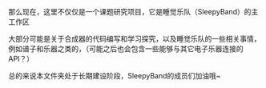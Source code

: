那么现在，这里不仅仅是一个课题研究项目，它是睡觉乐队（SleepyBand）的主工作区

大部分可能是关于合成器的代码编写和学习探究，以及睡觉乐队的一些相关事情，例如谱子和乐器之类的，（可能之后也会包含一些能够与其它电子乐器连接的API？）

总的来说本文件夹处于长期建设阶段，SleepyBand的成员们加油哦~
